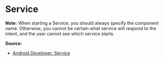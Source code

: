 # Service

**Note:** When starting a Service, you should always specify the component name. Otherwise, you cannot be certain what service will respond to the intent, and the user cannot see which service starts.

**Source:**
* [Android Developer: Service](http://developer.android.com/guide/components/services.html)
